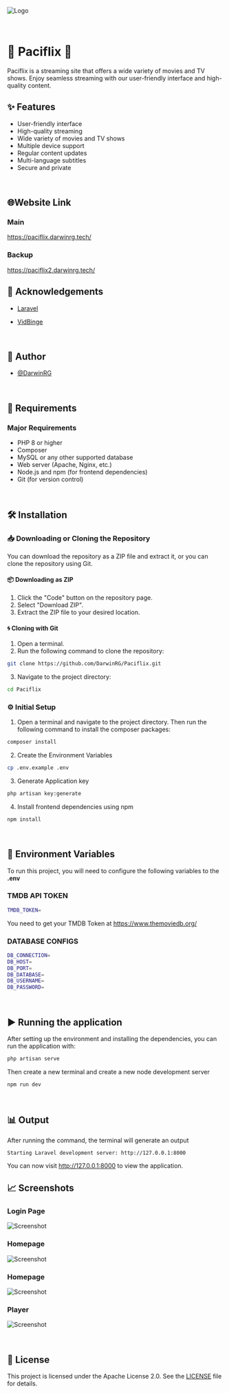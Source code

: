 ![Logo](public/logo.png)

&nbsp;

# 🌊 Paciflix 🍿

Paciflix is a streaming site that offers a wide variety of movies and TV shows. Enjoy seamless streaming with our user-friendly interface and high-quality content.

## ✨ Features

- User-friendly interface
- High-quality streaming
- Wide variety of movies and TV shows
- Multiple device support
- Regular content updates
- Multi-language subtitles
- Secure and private

&nbsp;


## 🌐Website Link

### Main
https://paciflix.darwinrg.tech/


### Backup
https://paciflix2.darwinrg.tech/


## 🙏 Acknowledgements

- [Laravel](https://laravel.com/)
- [VidBinge](https://www.superembed.stream/)

  &nbsp;

## 🧑 Author

- [@DarwinRG](https://github.com/DarwinRG)

&nbsp;

## 📒 Requirements

### Major Requirements

- PHP 8 or higher
- Composer
- MySQL or any other supported database
- Web server (Apache, Nginx, etc.)
- Node.js and npm (for frontend dependencies)
- Git (for version control)

&nbsp;

## 🛠️ Installation

### 📥 Downloading or Cloning the Repository

You can download the repository as a ZIP file and extract it, or you can clone the repository using Git.

#### 📦 Downloading as ZIP

1. Click the "Code" button on the repository page.
2. Select "Download ZIP".
3. Extract the ZIP file to your desired location.

#### 🌀 Cloning with Git

1. Open a terminal.
2. Run the following command to clone the repository:

```sh
git clone https://github.com/DarwinRG/Paciflix.git
```

3. Navigate to the project directory:

```sh
cd Paciflix
```

### ⚙️ Initial Setup

1. Open a terminal and navigate to the project directory. Then run the following command to install the composer packages:

```sh
composer install
```
2. Create the Environment Variables

```sh
cp .env.example .env
```


3. Generate Application key

```sh
php artisan key:generate
```

4. Install frontend dependencies using npm

```sh
npm install
```

&nbsp;

## 🔧 Environment Variables

To run this project, you will need to configure the following variables to the **.env**

### TMDB API TOKEN
```sh
TMDB_TOKEN=
```
You need to get your TMDB Token at https://www.themoviedb.org/


### DATABASE CONFIGS
```sh
DB_CONNECTION=
DB_HOST=
DB_PORT=
DB_DATABASE=
DB_USERNAME=
DB_PASSWORD=
```


&nbsp;

## ▶️ Running the application

After setting up the environment and installing the dependencies, you can run the application with:

```sh
php artisan serve
```
Then create a new terminal and create a new node development server

```sh
npm run dev
```
&nbsp;

## 📊 Output

After running the command, the terminal will generate an output

```
Starting Laravel development server: http://127.0.0.1:8000
```

You can now visit http://127.0.0.1:8000 to view the application.

## 📈 Screenshots

### Login Page
![Screenshot](public/ss_login.jpeg)

### Homepage
![Screenshot](public/ss_home.jpeg)

### Homepage
![Screenshot](public/ss_tvshow.jpeg)

### Player
![Screenshot](public/ss_player.jpeg)

&nbsp;

## 📜 License

This project is licensed under the Apache License 2.0. See the [LICENSE](LICENSE) file for details.